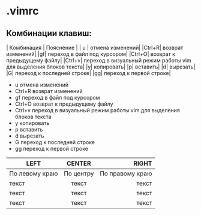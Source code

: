 # .vimrc

## Комбинации клавиш:

| Комбинация | Пояснение |
| u | отмена изменений|
|Ctrl+R| возврат изменений|
|gf| переход в файл под курсором|
|Ctrl+O| возврат к предыдущему файлу|
|Ctrl+v| переход в визуальный режим работы vim для выделения блоков текста|
|y| копировать|
|p| вставить|
|d| вырезать|
|G| переход к последней строке|
|gg| переход к первой строке|

- u отмена изменений
- Ctrl+R возврат изменений
- gf переход в файл под курсором
- Ctrl+O возврат к предыдущему файлу
- Ctrl+v переход в визуальный режим работы vim для выделения блоков текста
- y копировать
- p вставить
- d вырезать
- G переход к последней строке
- gg переход к первой строке

| LEFT | CENTER | RIGHT |
|----------------|:---------:|----------------:|
| По левому краю | По центру | По правому краю |
|текст | текст | текст |
|текст | текст | текст |
|текст | текст | текст |
